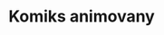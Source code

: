 # Komiks animovany

<bdl-animate-control id="idfmi" speedfactor="1"></bdl-animate-control>
<bdl-animate-adobe-ss src="slide_2animace.js" width="800" height="600" name="Odchod" fromid="idfmi" responsive="true"></bdl-animate-adobe-ss>



